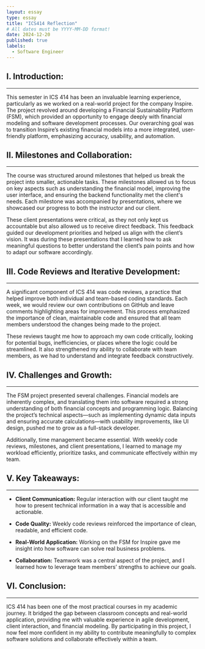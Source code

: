 ```yaml
---
layout: essay
type: essay
title: "ICS414 Reflection"
# All dates must be YYYY-MM-DD format!
date: 2024-12-20
published: true
labels:
  - Software Engineer
---
```



## I. Introduction:
---
This semester in ICS 414 has been an invaluable learning experience, particularly as we worked on a real-world project for the company Inspire. The project revolved around developing a Financial Sustainability Platform (FSM), which provided an opportunity to engage deeply with financial modeling and software development processes. Our overarching goal was to transition Inspire’s existing financial models into a more integrated, user-friendly platform, emphasizing accuracy, usability, and automation.

## II. Milestones and Collaboration:
---
The course was structured around milestones that helped us break the project into smaller, actionable tasks. These milestones allowed us to focus on key aspects such as understanding the financial model, improving the user interface, and ensuring the backend functionality met the client's needs. Each milestone was accompanied by presentations, where we showcased our progress to both the instructor and our client.

These client presentations were critical, as they not only kept us accountable but also allowed us to receive direct feedback. This feedback guided our development priorities and helped us align with the client’s vision. It was during these presentations that I learned how to ask meaningful questions to better understand the client’s pain points and how to adapt our software accordingly.

## III. Code Reviews and Iterative Development:
---
A significant component of ICS 414 was code reviews, a practice that helped improve both individual and team-based coding standards. Each week, we would review our own contributions on GitHub and leave comments highlighting areas for improvement. This process emphasized the importance of clean, maintainable code and ensured that all team members understood the changes being made to the project.

These reviews taught me how to approach my own code critically, looking for potential bugs, inefficiencies, or places where the logic could be streamlined. It also strengthened my ability to collaborate with team members, as we had to understand and integrate feedback constructively.

## IV. Challenges and Growth:
---
The FSM project presented several challenges. Financial models are inherently complex, and translating them into software required a strong understanding of both financial concepts and programming logic. Balancing the project’s technical aspects—such as implementing dynamic data inputs and ensuring accurate calculations—with usability improvements, like UI design, pushed me to grow as a full-stack developer.

Additionally, time management became essential. With weekly code reviews, milestones, and client presentations, I learned to manage my workload efficiently, prioritize tasks, and communicate effectively within my team.

## V. Key Takeaways:
***
- <b>Client Communication:</b> Regular interaction with our client taught me how to present technical information in a way that is accessible and actionable.

* <b>Code Quality:</b> Weekly code reviews reinforced the importance of clean, readable, and efficient code.

- <b>Real-World Application:</b> Working on the FSM for Inspire gave me insight into how software can solve real business problems.

* <b>Collaboration:</b> Teamwork was a central aspect of the project, and I learned how to leverage team members’ strengths to achieve our goals.

## VI. Conclusion:
___
ICS 414 has been one of the most practical courses in my academic journey. It bridged the gap between classroom concepts and real-world application, providing me with valuable experience in agile development, client interaction, and financial modeling. By participating in this project, I now feel more confident in my ability to contribute meaningfully to complex software solutions and collaborate effectively within a team.
